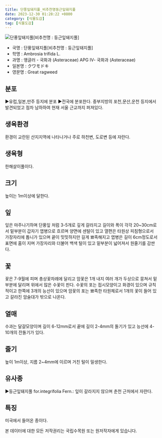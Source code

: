 ```yaml
---
title: 단풍잎돼지풀_비추천명둥근잎돼지풀
date: 2023-12-30 01:28:22 +0800
category: [식물도감]
tag: [식물도감]
---
```




![단풍잎돼지풀[비추천명 : 둥근잎돼지풀]](/fileUpload/plants/basic/Compositae/Ambrosia/10032/1_th2.JPG)
- 국명 : 단풍잎돼지풀[비추천명 : 둥근잎돼지풀]
- 학명 : Ambrosia trifida L.
- 과명 : 앵글러 - 국화과 (Asteraceae) APG Ⅳ- 국화과 (Asteraceae)
- 일본명 : クワモドキ
- 영문명 : Great ragweed


## 분포
▶유럽,일본,만주 등지에 분포▶전국에 분포한다. 중부지방의 포천,문산,운천 등지에서 발견되었고 점차 남하하여 현재 서울 근교까지 퍼져있다.
## 생육환경
환경이 교란된 산지지역에 나타나거나 주로 하천변, 도로변 등에 자란다.
## 생육형
한해살이풀이다.
## 크기
높이는 1m이상에 달한다.
## 잎
잎은 마주나기하며 단풍잎 처럼 3-5개로 깊게 갈라지고 길이와 폭이 각각 20~30cm로서 밑부분이 갑자기 엽병으로 흐르며 양면에 센털이 있고 열편은 타원상 피침형으로서 가장자리에 톱니가 있으며 끝이 밋밋하지만 길게 뾰족해지고 엽병은 길이 6cm정도로서 표면에 홈이 지며 가장자리와 더불어 백색 털이 있고 밑부분이 넓어져서 원줄기를 감싼다.
## 꽃
꽃은 7-9월에 피며 총상꽃차례에 달리고 암꽃은 1개 내지 여러 개가 두상으로 뭉쳐서 밑부분에 달리며 위에서 많은 수꽃이 핀다. 수꽃의 포는 접시모양이고 화경이 있으며 규칙적이고 한쪽에 3개의 능선이 있으며 암꽃의 포는 뾰족한 타원체로서 1개의 꽃이 들어 있고 갈라진 암술대가 밖으로 나온다.
## 열매
수과는 달걀모양이며 길이 6-12mm로서 끝에 길이 2-4mm의 돌기가 있고 능선에 4-10개의 잔돌기가 있다.
## 줄기
높이 1m이상, 지름 2~4mm에 이르며 거친 털이 밀생한다.
## 유사종
▶둥근잎돼지풀 for.integrifolia Fern.: 잎이 갈라지지 않으며 춘천 근처에서 자란다.
## 특징
미국에서 들어온 종이다.






본 데이터에 대한 모든 저작권리는 국립수목원 또는 원저작자에게 있습니다.
